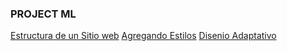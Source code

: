 ### PROJECT ML

[Estructura de un Sitio web](https://github.com/RafDes21/digital-ML/tree/estructura-de-un-sitio-web)
[Agregando Estilos](https://github.com/RafDes21/digital-ML/tree/agregando-estilos)
[Disenio Adaptativo](URL)
